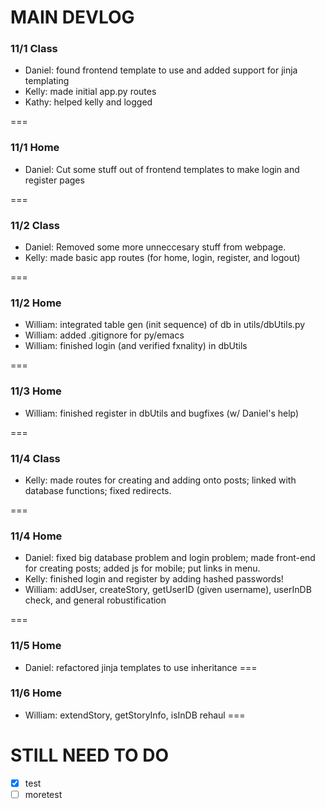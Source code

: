 # MAIN DEVLOG

### 11/1 Class
- Daniel: found frontend template to use and added support for jinja templating
- Kelly: made initial app.py routes
- Kathy: helped kelly and logged

===

### 11/1 Home
- Daniel: Cut some stuff out of frontend templates to make login and register pages

===

### 11/2 Class
- Daniel: Removed some more unneccesary stuff from webpage.
- Kelly: made basic app routes (for home, login, register, and logout)

===

### 11/2 Home
- William: integrated table gen (init sequence) of db in utils/dbUtils.py
- William: added .gitignore for py/emacs
- William: finished login (and verified fxnality) in dbUtils

===

### 11/3 Home
- William: finished register in dbUtils and bugfixes (w/ Daniel's help)

===

### 11/4 Class
- Kelly: made routes for creating and adding onto posts; linked with database functions; fixed redirects.

===

### 11/4 Home
- Daniel: fixed big database problem and login problem; made front-end for creating posts; added js for mobile; put links in menu.
- Kelly: finished login and register by adding hashed passwords!
- William: addUser, createStory, getUserID (given username), userInDB check, and general robustification

===


### 11/5 Home
- Daniel: refactored jinja templates to use inheritance
===

### 11/6 Home
- William: extendStory, getStoryInfo, isInDB rehaul
===

# STILL NEED TO DO

- [x] test
- [ ] moretest
